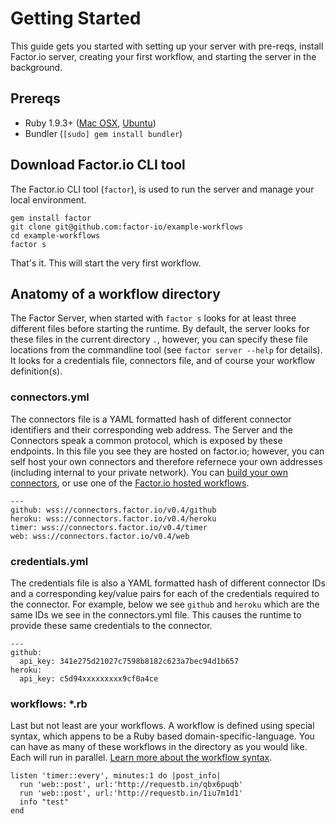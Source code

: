 # Getting Started
This guide gets you started with setting up your server with pre-reqs, install Factor.io server, creating your first workflow, and starting the server in the background.

## Prereqs

- Ruby 1.9.3+ ([Mac OSX](https://rvm.io/rvm/install), [Ubuntu](http://leonard.io/blog/2012/05/installing-ruby-1-9-3-on-ubuntu-12-04-precise-pengolin/))
- Bundler (`[sudo] gem install bundler`)

## Download Factor.io CLI tool
The Factor.io CLI tool (`factor`), is used to run the server and manage your local environment.

    gem install factor
    git clone git@github.com:factor-io/example-workflows
    cd example-workflows
    factor s

That's it. This will start the very first workflow.

## Anatomy of a workflow directory
The Factor Server, when started with `factor s` looks for at least three different files before starting the runtime. By default, the server looks for these files in the current directory `.`, however, you can specify these file locations from the commandline tool (see `factor server --help` for details). It looks for a credentials file, connectors file, and of course your workflow definition(s).


### connectors.yml
The connectors file is a YAML formatted hash of different connector identifiers and their corresponding web address. The Server and the Connectors speak a common protocol, which is exposed by these endpoints. In this file you see they are hosted on factor.io; however, you can self host your own connectors and therefore refernece your own addresses (including internal to your private network). You can [build your own connectors](/build_custom_connectors), or use one of the [Factor.io hosted workflows](/connectors).

    ---
    github: wss://connectors.factor.io/v0.4/github
    heroku: wss://connectors.factor.io/v0.4/heroku
    timer: wss://connectors.factor.io/v0.4/timer
    web: wss://connectors.factor.io/v0.4/web


### credentials.yml
The credentials file is also a YAML formatted hash of different connector IDs and a corresponding key/value pairs for each of the credentials required to the connector. For example, below we see `github` and `heroku` which are the same IDs we see in the connectors.yml file. This causes the runtime to provide these same credentials to the connector.

    ---
    github:
      api_key: 341e275d21027c7598b8182c623a7bec94d1b657
    heroku:
      api_key: c5d94xxxxxxxxx9cf0a4ce

### workflows: \*.rb
Last but not least are your workflows. A workflow is defined using special syntax, which appens to be a Ruby based domain-specific-language. You can have as many of these workflows in the directory as you would like. Each will run in parallel. [Learn more about the workflow syntax](/workflows).

    listen 'timer::every', minutes:1 do |post_info|
      run 'web::post', url:'http://requestb.in/qbx6puqb'
      run 'web::post', url:'http://requestb.in/1iu7m1d1'
      info "test"
    end
